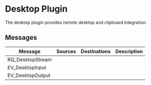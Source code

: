 # Desktop Plugin
The desktop plugin provides remote desktop and clipboard integration.

## Messages

| Message              | Sources           | Destinations      | Description                                       |
|----------------------|-------------------|-------------------|---------------------------------------------------|
| RQ_DesktopStream     |
| EV_DesktopInput      |
| EV_DesktopOutput     |
